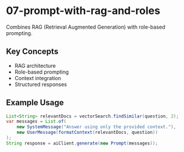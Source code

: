# 07-prompt-with-rag-and-roles

Combines RAG (Retrieval Augmented Generation) with role-based prompting.

## Key Concepts
- RAG architecture
- Role-based prompting
- Context integration
- Structured responses

## Example Usage
```java
List<String> relevantDocs = vectorSearch.findSimilar(question, 2);
var messages = List.of(
    new SystemMessage("Answer using only the provided context."),
    new UserMessage(formatContext(relevantDocs, question))
);
String response = aiClient.generate(new Prompt(messages));
```